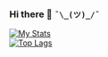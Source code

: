 ### Hi there 👋 ```¯\_(ツ)_/¯```

[![My Stats](https://github-readme-stats.vercel.app/api?username=brokiem&theme=midnight-purple)](#)<br>
[![Top Lags](https://github-readme-stats.vercel.app/api/top-langs/?username=brokiem&layout=compact&theme=midnight-purple)](#)
